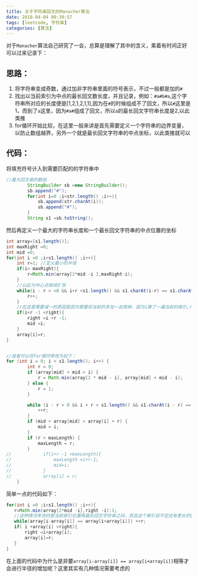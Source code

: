 ```yaml
---
title: 关于字符串回文的Manacher算法
date: 2018-04-04 00:39:57
tags: [leetcode, 字符串]
categories: [算法]
---
```

对于`Manacher`算法自己研究了一会，总算是理解了其中的含义，乘着有时间正好可以过来记录下：

## 思路：
1. 将字符串变成奇数，通过加非字符串里面的符号表示，不过一般都是加的`#`
2. 找出以当前索引为中点的最长回文数长度，并且记录，例如：`#a#b#a`,这个字符串所对应的长度便是[1,2,1,2,1,1],因为在`#`的时候组成不了回文，所以`#`这里是1，而到了`a`这里，因为`#a#`组成了回文，所以`a`的最长回文字符串长度是2,以此类推
3. for循环开始比较，在这里一般来讲是首先需要定义一个字符串的边界变量，以防止数组越界，另外一个就是最长回文字符串的中点坐标，以此类推就可以

## 代码：
将填充符号计入到需要匹配的的字符串中
```java
//最大回文串的数组
        StringBuilder sb =new StringBuilder();
        sb.append("#");
        for(int i=0 ;i<str.length() ;i++){
            sb.append(str.charAt(i));
            sb.append("#");
        }
        String s1 =sb.toString();
```
然后再定义一个最大的字符串长度和一个最长回文字符串的中点位置的坐标
```java
int array=[s1.length()];
int maxRight =0;
int mid =0;
for(int i =0 ;i<s1.length() ;i++){
    int r=1; //定义最小的半径
    if(i> maxRight){
        r=Math.min(array[2*mid -i ],maxRight-i);
    }
    //以此为中心点继续扩张
    while(i - r > >0 && i+r <s1.length() && s1.charAt(i-r) == s1.charAt(i+r) ){
        r++;
    }
    //在这里需要减一的原因是因为需要将当前的多加一去除掉，因为i算了一遍当前的索引,r又算了一遍当前的索引
    if(i+r -1 <right){
        right =i +r -1;
        mid =i;
    }
    array[i]=r;
}


//或者可以将for循环修改为如下：
for (int i = 0; i < s1.length(); i++) {
        int r = 0;
        if (array[mid] + mid > i) {
            r = Math.min(array[2 * mid - i], array[mid] + mid - i);
        } else {
            r = 1;
        }

        while (i - r > 0 && i + r < s1.length() && s1.charAt(i - r) == s1.charAt(r + i)) {
            ++r;
        }
        if (mid + array[mid] < array[i] + r) {
            mid = i;
        }
        if (r > maxLength) {
            maxLength = r;
        }
//            if(i+r -1 >maxLength){
//                maxLength =i+r-1;
//                mid=i;
//            }
//            array[i] = r;
    }
```

简单一点的代码如下：

```java
for(int i =0 ;i<s1.length() ;i++){
   r=Math.min(array[2*mid -i],right -i):1;
   //这种情况考虑的是当前索引位置再最长回文字符串之间，而且这个索引说不定还有更长的回文字符串，所以在这里需要一个while判断
   while(array[i-array[i]] == array[i+array[i]]) ++r; 
   if( i +array[i] >right){
       right =i+array[i];
       array[i]=r;
   }
}
```
在上面的代码中为什么是非要`array[i-array[i]] == array[i+array[i]]`相等才会进行半径的增加呢？这里其实有几种情况需要考虑的